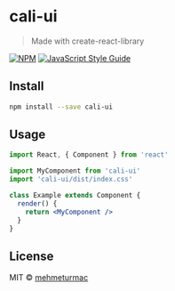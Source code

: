 # cali-ui

> Made with create-react-library

[![NPM](https://img.shields.io/npm/v/cali-ui.svg)](https://www.npmjs.com/package/cali-ui) [![JavaScript Style Guide](https://img.shields.io/badge/code_style-standard-brightgreen.svg)](https://standardjs.com)

## Install

```bash
npm install --save cali-ui
```

## Usage

```jsx
import React, { Component } from 'react'

import MyComponent from 'cali-ui'
import 'cali-ui/dist/index.css'

class Example extends Component {
  render() {
    return <MyComponent />
  }
}
```

## License

MIT © [mehmeturmac](https://github.com/mehmeturmac)
